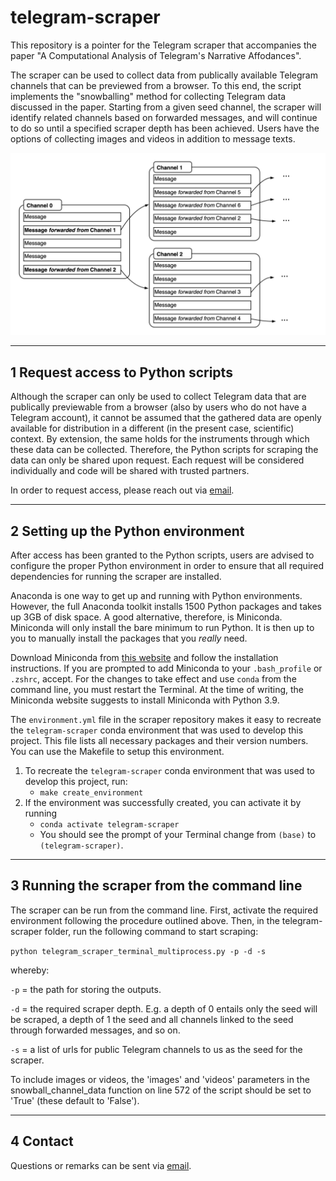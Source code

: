 # telegram-scraper

This repository is a pointer for the Telegram scraper that accompanies the paper "A Computational Analysis of Telegram's Narrative Affodances".

The scraper can be used to collect data from publically available Telegram channels that can be previewed from a browser. To this end, the script implements the "snowballing" method for collecting Telegram data discussed in the paper. Starting from a given seed channel, the scraper will identify related channels based on forwarded messages, and will continue to do so until a specified scraper depth has been achieved. Users have the options of collecting images and videos in addition to message texts. 

![Illustration of "snowballing" method for Telegram data collection](readme_files/snowballing_figure.png)

---
## 1 Request access to Python scripts

Although the scraper can only be used to collect Telegram data that are publically previewable from a browser (also by users who do not have a Telegram account), it cannot be assumed that the gathered data are openly available for distribution in a different (in the present case, scientific) context. By extension, the same holds for the instruments through which these data can be collected. Therefore, the Python scripts for scraping the data can only be shared upon request. Each request will be considered individually and code will be shared with trusted partners.

In order to request access, please reach out via [email](mailto:tom.willaert@vub.be). 

---

## 2 Setting up the Python environment

After access has been granted to the Python scripts, users are advised to configure the proper Python environment in order to ensure that all required dependencies for running the scraper are installed.

Anaconda is one way to get up and running with Python environments. However, the full Anaconda toolkit installs 1500 Python packages and takes up 3GB of disk space. A good alternative, therefore, is Miniconda. Miniconda will only install the bare minimum to run Python. It is then up to you to manually install the packages that you _really_ need.

Download Miniconda from [this website](https://docs.conda.io/en/latest/miniconda.html) and follow the installation instructions. If you are prompted to add Miniconda to your `.bash_profile` or `.zshrc`, accept. For the changes to take effect and use `conda` from the command line, you must restart the Terminal. At the time of writing, the Miniconda website suggests to install Miniconda with Python 3.9.

The `environment.yml` file in the scraper repository makes it easy to recreate the `telegram-scraper` conda environment that was used to develop this project. This file lists all necessary packages and their version numbers. You can use the Makefile to setup this environment.

1. To recreate the `telegram-scraper` conda environment that was used to develop this project, run:
   - `make create_environment`
2. If the environment was successfully created, you can activate it by running
   - `conda activate telegram-scraper`
   - You should see the prompt of your Terminal change from `(base)` to `(telegram-scraper)`.

---

## 3 Running the scraper from the command line

The scraper can be run from the command line. First, activate the required environment following the procedure outlined above. Then, in the telegram-scraper folder, run the following command to start scraping: 

`python telegram_scraper_terminal_multiprocess.py -p -d -s`

whereby: 

`-p` = the path for storing the outputs. 

`-d` = the required scraper depth. E.g. a depth of 0 entails only the seed will be scraped, a depth of 1 the seed and all channels linked to the seed through forwarded messages, and so on. 

`-s` = a list of urls for public Telegram channels to us as the seed for the scraper.   

To include images or videos, the 'images' and 'videos' parameters in the snowball_channel_data function on line 572 of the script should be set to 'True' (these default to 'False'). 

---
## 4 Contact

Questions or remarks can be sent via [email](mailto:tom.willaert@vub.be). 